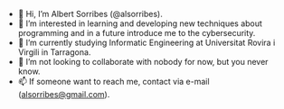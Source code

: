 - 👋 Hi, I’m Albert Sorribes (@alsorribes).
- 👀 I’m interested in learning and developing new techniques about programming and in a future introduce me to the cybersecurity.
- 🌱 I’m currently studying Informatic Engineering at Universitat Rovira i Virgili in Tarragona.
- 💞️ I’m not looking to collaborate with nobody for now, but you never know.
- 📫 If someone want to reach me, contact via e-mail (alsorribes@gmail.com).

<!---
alsorribes/alsorribes is a ✨ special ✨ repository because its `README.md` (this file) appears on your GitHub profile.
You can click the Preview link to take a look at your changes.
--->
